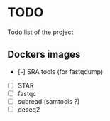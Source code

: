 # TODO

Todo list of the project

## Dockers images

- [-] SRA tools (for fastqdump)
- [ ] STAR
- [ ] fastqc
- [ ] subread (samtools ?)
- [ ] deseq2